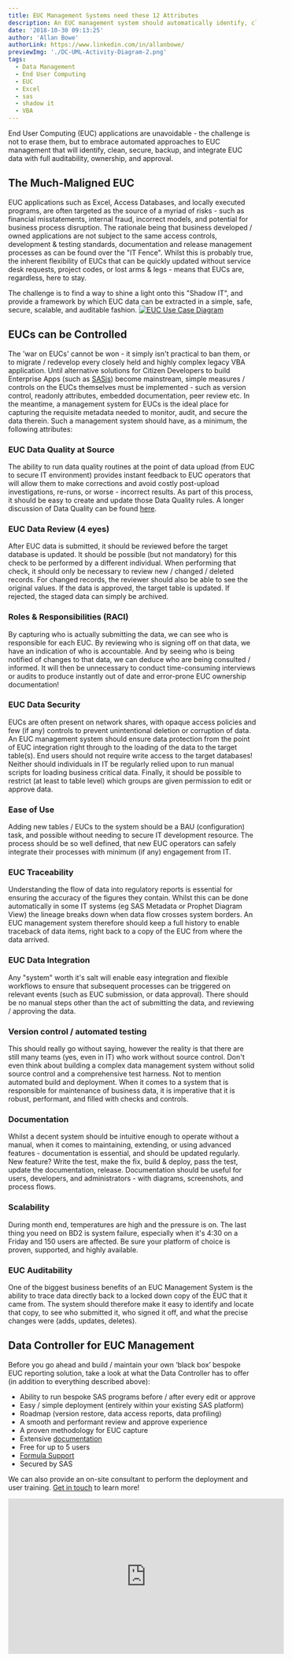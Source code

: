```yaml
---
title: EUC Management Systems need these 12 Attributes
description: An EUC management system should automatically identify, clean, secure, backup, and integrate EUC data with full auditability, ownership, and approval.
date: '2018-10-30 09:13:25'
author: 'Allan Bowe'
authorLink: https://www.linkedin.com/in/allanbowe/
previewImg: './DC-UML-Activity-Diagram-2.png'
tags:
  - Data Management
  - End User Computing
  - EUC
  - Excel
  - sas
  - shadow it
  - VBA
---
```


End User Computing (EUC) applications are unavoidable - the challenge is not to erase them, but to embrace automated approaches to EUC management that will identify, clean, secure, backup, and integrate EUC data with full auditability, ownership, and approval. <h2>The Much-Maligned EUC</h2> EUC applications such as Excel, Access Databases, and locally executed programs, are often targeted as the source of a myriad of risks - such as financial misstatements, internal fraud, incorrect models, and potential for business process disruption. The rationale being that business developed / owned applications are not subject to the same access controls, development &amp; testing standards, documentation and release management processes as can be found over the "IT Fence". Whilst this is probably true, the inherent flexibility of EUCs that can be quickly updated without service desk requests, project codes, or lost arms &amp; legs - means that EUCs are, regardless, here to stay.

The challenge is to find a way to shine a light onto this "Shadow IT", and provide a framework by which EUC data can be extracted in a simple, safe, secure, scalable, and auditable fashion. <a href="/wp-content/uploads/2018/10/DC-UML-Use-Case-Diagram-EUC.png"><img class="aligncenter size-large wp-image-1008" src="/wp-content/uploads/2018/10/DC-UML-Use-Case-Diagram-EUC.png" alt="EUC Use Case Diagram" /></a> <h2>EUCs can be Controlled</h2> The 'war on EUCs' cannot be won - it simply isn't practical to ban them, or to migrate / redevelop every closely held and highly complex legacy VBA application. Until alternative solutions for Citizen Developers to build Enterprise Apps (such as <a href="https://sasjs.io">SASjs</a>) become mainstream, simple measures / controls on the EUCs themselves must be implemented - such as version control, readonly attributes, embedded documentation, peer review etc. In the meantime, a management system for EUCs is the ideal place for capturing the requisite metadata needed to monitor, audit, and secure the data therein. Such a management system should have, as a minimum, the following attributes: <h3>EUC Data Quality at Source</h3> The ability to run data quality routines at the point of data upload (from EUC to secure IT environment) provides instant feedback to EUC operators that will allow them to make corrections and avoid costly post-upload investigations, re-runs, or worse - incorrect results. As part of this process, it should be easy to create and update those Data Quality rules. A longer discussion of Data Quality can be found <a href="https://www.linkedin.com/pulse/zen-art-data-quality-allan-bowe/">here</a>. <h3>EUC Data Review (4 eyes)</h3> After EUC data is submitted, it should be reviewed before the target database is updated. It should be possible (but not mandatory) for this check to be performed by a different individual. When performing that check, it should only be necessary to review new / changed / deleted records. For changed records, the reviewer should also be able to see the original values. If the data is approved, the target table is updated. If rejected, the staged data can simply be archived. <h3>Roles &amp; Responsibilities (RACI)</h3> By capturing who is actually submitting the data, we can see who is responsible for each EUC. By reviewing who is signing off on that data, we have an indication of who is accountable. And by seeing who is being notified of changes to that data, we can deduce who are being consulted / informed. It will then be unnecessary to conduct time-consuming interviews or audits to produce instantly out of date and error-prone EUC ownership documentation! <h3>EUC Data Security</h3> EUCs are often present on network shares, with opaque access policies and few (if any) controls to prevent unintentional deletion or corruption of data. An EUC management system should ensure data protection from the point of EUC integration right through to the loading of the data to the target table(s). End users should not require write access to the target databases! Neither should individuals in IT be regularly relied upon to run manual scripts for loading business critical data. Finally, it should be possible to restrict (at least to table level) which groups are given permission to edit or approve data. <h3>Ease of Use</h3> Adding new tables / EUCs to the system should be a BAU (configuration) task, and possible without needing to secure IT development resource. The process should be so well defined, that new EUC operators can safely integrate their processes with minimum (if any) engagement from IT. <h3>EUC Traceability</h3> Understanding the flow of data into regulatory reports is essential for ensuring the accuracy of the figures they contain. Whilst this can be done automatically in some IT systems (eg SAS Metadata or Prophet Diagram View) the lineage breaks down when data flow crosses system borders. An EUC management system therefore should keep a full history to enable traceback of data items, right back to a copy of the EUC from where the data arrived. <h3>EUC Data Integration</h3> Any "system" worth it's salt will enable easy integration and flexible workflows to ensure that subsequent processes can be triggered on relevant events (such as EUC submission, or data approval). There should be no manual steps other than the act of submitting the data, and reviewing / approving the data. <h3>Version control / automated testing</h3> This should really go without saying, however the reality is that there are still many teams (yes, even in IT) who work without source control. Don't even think about building a complex data management system without solid source control and a comprehensive test harness. Not to mention automated build and deployment. When it comes to a system that is responsible for maintenance of business data, it is imperative that it is robust, performant, and filled with checks and controls. <h3>Documentation</h3> Whilst a decent system should be intuitive enough to operate without a manual, when it comes to maintaining, extending, or using advanced features - documentation is essential, and should be updated regularly. New feature? Write the test, make the fix, build &amp; deploy, pass the test, update the documentation, release. Documentation should be useful for users, developers, and administrators - with diagrams, screenshots, and process flows. <h3>Scalability</h3> During month end, temperatures are high and the pressure is on. The last thing you need on BD2 is system failure, especially when it's 4:30 on a Friday and 150 users are affected. Be sure your platform of choice is proven, supported, and highly available. <h3>EUC Auditability</h3> One of the biggest business benefits of an EUC Management System is the ability to trace data directly back to a locked down copy of the EUC that it came from. The system should therefore make it easy to identify and locate that copy, to see who submitted it, who signed it off, and what the precise changes were (adds, updates, deletes). <a href="/wp-content/uploads/2018/10/DC-UML-Deployment-Diagram-without-EUC-EUC-version.png"><img class="aligncenter wp-image-1055 size-large" src="/wp-content/uploads/2018/10/DC-UML-Deployment-Diagram-without-EUC-EUC-version.png" alt="" /></a>

## Data Controller for EUC Management

Before you go ahead and build / maintain your own ‘black box’ bespoke EUC reporting solution, take a look at what the Data Controller has to offer (in addition to everything described above):

- Ability to run bespoke SAS programs before / after every edit or approve
- Easy / simple deployment (entirely within your existing SAS platform)
- Roadmap (version restore, data access reports, data profiling)
- A smooth and performant review and approve experience
- A proven methodology for EUC capture
- Extensive [documentation](https://docs.datacontroller.io)
- Free for up to 5 users
- [Formula Support](https://docs.datacontroller.io/excel)
- Secured by SAS

We can also provide an on-site consultant to perform the deployment and user training. [Get in touch](/contact) to learn more!

<iframe width="560" height="315" src="https://www.youtube-nocookie.com/embed/QhShWNnNjIw" title="YouTube video player" frameborder="0" allow="accelerometer; autoplay; clipboard-write; encrypted-media; gyroscope; picture-in-picture" allowfullscreen></iframe>